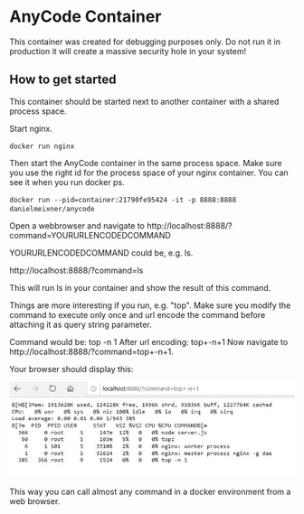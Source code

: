 # AnyCode Container
This container was created for debugging purposes only. Do not run it in production it will create a massive security hole in your system!

## How to get started
This container should be started next to another container with a shared process space.

Start nginx.
``` 
docker run nginx
```

Then start the AnyCode container in the same process space. Make sure you use the right id for the process space of your nginx container. You can see it when you run docker ps.

```
docker run --pid=container:21790fe95424 -it -p 8888:8888 danielmeixner/anycode
```

Open a webbrowser and navigate to http://localhost:8888/?command=YOURURLENCODEDCOMMAND

YOURURLENCODEDCOMMAND could be, e.g. ls.

http://localhost:8888/?command=ls

This will run ls in your container and show the result of this command. 

Things are more interesting if you run, e.g. "top". Make sure you modify the command to execute only once and url encode the command before attaching it as query string parameter.

Command would be: top -n 1
After url encoding: top+-n+1
Now navigate to  http://localhost:8888/?command=top+-n+1.

Your browser should display this:

![result.JPG](result.JPG)

This way you can call almost any command in a docker environment from a web browser.
